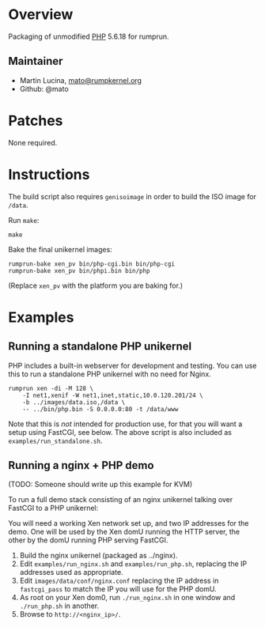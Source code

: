 Overview
========

Packaging of unmodified [PHP](http://php.net/) 5.6.18 for rumprun.

Maintainer
----------

* Martin Lucina, mato@rumpkernel.org
* Github: @mato

Patches
=======

None required.

Instructions
============

The build script also requires `genisoimage` in order to build the ISO image
for `/data`.

Run `make`:

```
make
```

Bake the final unikernel images:
```
rumprun-bake xen_pv bin/php-cgi.bin bin/php-cgi
rumprun-bake xen_pv bin/phpi.bin bin/php
```

(Replace `xen_pv` with the platform you are baking for.)

Examples
========

Running a standalone PHP unikernel
----------------------------------

PHP includes a built-in webserver for development and testing. You can use this
to run a standalone PHP unikernel with no need for Nginx.


```
rumprun xen -di -M 128 \
    -I net1,xenif -W net1,inet,static,10.0.120.201/24 \
    -b ../images/data.iso,/data \
    -- ../bin/php.bin -S 0.0.0.0:80 -t /data/www
```

Note that this is *not* intended for production use, for that you will want a
setup using FastCGI, see below. The above script is also included as
`examples/run_standalone.sh`.

Running a nginx + PHP demo
--------------------------

(TODO: Someone should write up this example for KVM)

To run a full demo stack consisting of an nginx unikernel talking over FastCGI
to a PHP unikernel:

You will need a working Xen network set up, and two IP addresses for the demo.
One will be used by the Xen domU running the HTTP server, the other by the domU
running PHP serving FastCGI.

1. Build the nginx unikernel (packaged as ../nginx).
2. Edit `examples/run_nginx.sh` and `examples/run_php.sh`, replacing the IP
   addresses used as appropriate.
3. Edit `images/data/conf/nginx.conf` replacing the IP address in
   `fastcgi_pass` to match the IP you will use for the PHP domU.
4. As root on your Xen dom0, run `./run_nginx.sh` in one window and
   `./run_php.sh` in another.
5. Browse to `http://<nginx_ip>/`.
